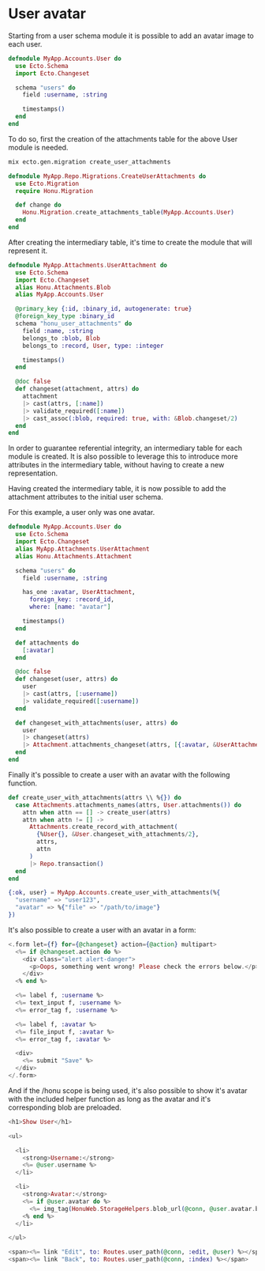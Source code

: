 # User avatar

Starting from a user schema module it is possible to add an avatar image to each user.

```elixir
defmodule MyApp.Accounts.User do
  use Ecto.Schema
  import Ecto.Changeset

  schema "users" do
    field :username, :string

    timestamps()
  end
end
```

To do so, first the creation of the attachments table for the above User module is needed.

```bash
mix ecto.gen.migration create_user_attachments
```

```elixir
defmodule MyApp.Repo.Migrations.CreateUserAttachments do
  use Ecto.Migration
  require Honu.Migration

  def change do
    Honu.Migration.create_attachments_table(MyApp.Accounts.User)
  end
end
```

After creating the intermediary table, it's time to create the module that will represent it.

```elixir
defmodule MyApp.Attachments.UserAttachment do
  use Ecto.Schema
  import Ecto.Changeset
  alias Honu.Attachments.Blob
  alias MyApp.Accounts.User

  @primary_key {:id, :binary_id, autogenerate: true}
  @foreign_key_type :binary_id
  schema "honu_user_attachments" do
    field :name, :string
    belongs_to :blob, Blob
    belongs_to :record, User, type: :integer

    timestamps()
  end

  @doc false
  def changeset(attachment, attrs) do
    attachment
    |> cast(attrs, [:name])
    |> validate_required([:name])
    |> cast_assoc(:blob, required: true, with: &Blob.changeset/2)
  end
end
```

In order to guarantee referential integrity, an intermediary table for each module is created.
It is also possible to leverage this to introduce more attributes in the intermediary table, without having to create a new representation.

Having created the intermediary table, it is now possible to add the attachment attributes to the initial user schema.

For this example, a user only was one avatar.

```elixir
defmodule MyApp.Accounts.User do
  use Ecto.Schema
  import Ecto.Changeset
  alias MyApp.Attachments.UserAttachment
  alias Honu.Attachments.Attachment

  schema "users" do
    field :username, :string

    has_one :avatar, UserAttachment,
      foreign_key: :record_id,
      where: [name: "avatar"]

    timestamps()
  end

  def attachments do
    [:avatar]
  end

  @doc false
  def changeset(user, attrs) do
    user
    |> cast(attrs, [:username])
    |> validate_required([:username])
  end

  def changeset_with_attachments(user, attrs) do
    user
    |> changeset(attrs)
    |> Attachment.attachments_changeset(attrs, [{:avatar, &UserAttachment.changeset/2}])
  end
end
```

Finally it's possible to create a user with an avatar with the following function.

```elixir
def create_user_with_attachments(attrs \\ %{}) do
  case Attachments.attachments_names(attrs, User.attachments()) do
    attn when attn == [] -> create_user(attrs)
    attn when attn != [] ->
      Attachments.create_record_with_attachment(
        {%User{}, &User.changeset_with_attachments/2},
        attrs,
        attn
      )
      |> Repo.transaction()
  end
end
```

```elixir
{:ok, user} = MyApp.Accounts.create_user_with_attachments(%{
  "username" => "user123",
  "avatar" => %{"file" => "/path/to/image"}
})
```

It's also possible to create a user with an avatar in a form:

```elixir
<.form let={f} for={@changeset} action={@action} multipart>
  <%= if @changeset.action do %>
    <div class="alert alert-danger">
      <p>Oops, something went wrong! Please check the errors below.</p>
    </div>
  <% end %>

  <%= label f, :username %>
  <%= text_input f, :username %>
  <%= error_tag f, :username %>

  <%= label f, :avatar %>
  <%= file_input f, :avatar %>
  <%= error_tag f, :avatar %>

  <div>
    <%= submit "Save" %>
  </div>
</.form>
```

And if the /honu scope is being used, it's also possible to show it's avatar with the included helper function as long as the avatar and it's corresponding blob are preloaded.

```elixir
<h1>Show User</h1>

<ul>

  <li>
    <strong>Username:</strong>
    <%= @user.username %>
  </li>

  <li>
    <strong>Avatar:</strong>
    <%= if @user.avatar do %>
      <%= img_tag(HonuWeb.StorageHelpers.blob_url(@conn, @user.avatar.blob)) %>
    <% end %>
  </li>

</ul>

<span><%= link "Edit", to: Routes.user_path(@conn, :edit, @user) %></span> |
<span><%= link "Back", to: Routes.user_path(@conn, :index) %></span>
```
